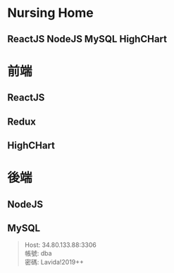 Nursing Home
====
ReactJS NodeJS MySQL HighCHart
-------
# 前端 
## ReactJS
## Redux
## HighCHart
# 後端
## NodeJS
## MySQL
> Host: 34.80.133.88:3306<br />
> 帳號: dba<br />
> 密碼: Lavida!2019++
